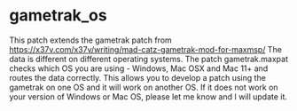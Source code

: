 # gametrak_os
This patch extends the gametrak patch from https://x37v.com/x37v/writing/mad-catz-gametrak-mod-for-maxmsp/
The data is different on different operating systems. The patch gametrak.maxpat checks which OS you are using - Windows, Mac OSX and Mac 11+ and routes the data correctly. This allows you to develop a patch using the gametrak on one OS and it will work on another OS. If it does not work on your version of Windows or Mac OS, please let me know and I will update it.

